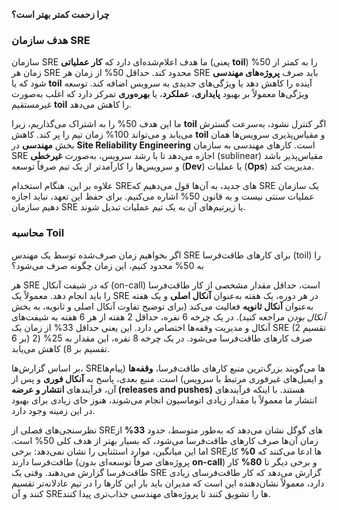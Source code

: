 **چرا زحمت کمتر بهتر است؟**

### هدف سازمان SRE
سازمان SRE ما هدف اعلام‌شده‌ای دارد که **کار عملیاتی** (یعنی **toil**) را به کمتر از 50% زمان هر SRE محدود کند. حداقل 50% از زمان هر SRE باید صرف **پروژه‌های مهندسی** شود که یا **toil** آینده را کاهش دهد یا ویژگی‌های جدیدی به سرویس اضافه کند. توسعه ویژگی‌ها معمولاً بر بهبود **پایداری**، **عملکرد**، یا **بهره‌وری** تمرکز دارد که اغلب به‌صورت غیرمستقیم **toil** را کاهش می‌دهد.

ما این هدف 50% را به اشتراک می‌گذاریم، زیرا **toil** اگر کنترل نشود، به‌سرعت گسترش می‌یابد و می‌تواند 100% زمان تیم را پر کند. کاهش **toil** و مقیاس‌پذیری سرویس‌ها همان بخش **مهندسی** در **Site Reliability Engineering** است. کارهای مهندسی به سازمان SRE اجازه می‌دهد تا با رشد سرویس، به‌صورت **غیرخطی** (sublinear) مقیاس‌پذیر باشد و سرویس‌ها را کارآمدتر از یک تیم صرفاً توسعه (**Dev**) یا عملیات (**Ops**) مدیریت کند.

علاوه بر این، هنگام استخدام SREهای جدید، به آن‌ها قول می‌دهیم که SRE یک سازمان عملیات سنتی نیست و به قانون 50% اشاره می‌کنیم. برای حفظ این تعهد، نباید اجازه دهیم سازمان SRE یا زیرتیم‌های آن به یک تیم عملیات تبدیل شوند.

### محاسبه Toil
اگر بخواهیم زمان صرف‌شده توسط یک مهندس SRE برای کارهای طاقت‌فرسا (toil) را به 50% محدود کنیم، این زمان چگونه صرف می‌شود؟

هر SRE که در شیفت آنکال (on-call) است، حداقل مقدار مشخصی از کار طاقت‌فرسا را باید انجام دهد. معمولاً یک SRE در هر دوره، یک هفته به‌عنوان **آنکال اصلی** و یک هفته به‌عنوان **آنکال ثانویه** فعالیت می‌کند (برای توضیح تفاوت آنکال اصلی و ثانویه، به بخش _آنکال بودن_ مراجعه کنید). در یک چرخه 6 نفره، حداقل 2 هفته از هر 6 هفته به شیفت‌های آنکال و مدیریت وقفه‌ها اختصاص دارد. این یعنی حداقل 33% از زمان یک SRE (2 تقسیم بر 6) صرف کارهای طاقت‌فرسا می‌شود. در یک چرخه 8 نفره، این مقدار به 25% (2 تقسیم بر 8) کاهش می‌یابد.

بر اساس گزارش‌ها، SREها می‌گویند بزرگ‌ترین منبع کارهای طاقت‌فرسا، **وقفه‌ها** (پیام‌ها و ایمیل‌های غیرفوری مرتبط با سرویس) است. منبع بعدی، پاسخ به **آنکال فوری** و پس از آن، فرآیندهای **انتشار و عرضه (releases and pushes)** هستند. با اینکه فرآیندهای انتشار ما معمولاً با مقدار زیادی اتوماسیون انجام می‌شوند، هنوز جای زیادی برای بهبود در این زمینه وجود دارد.

نظرسنجی‌های فصلی از SREهای گوگل نشان می‌دهد که به‌طور متوسط، حدود **33%** از زمان آن‌ها صرف کارهای طاقت‌فرسا می‌شود، که بسیار بهتر از هدف کلی 50% است. اما این میانگین، موارد استثنایی را نشان نمی‌دهد: برخی SREها ادعا می‌کنند که **0%** کار طاقت‌فرسا دارند (پروژه‌های صرفاً توسعه‌ای بدون **on-call**) و برخی دیگر تا **80%** کار طاقت‌فرسا گزارش می‌دهند. وقتی یک SRE گزارش می‌دهد که کار طاقت‌فرسای زیادی دارد، معمولاً نشان‌دهنده این است که مدیران باید بار این کارها را در تیم عادلانه‌تر تقسیم کنند و آن SREها را تشویق کنند تا پروژه‌های مهندسی جذاب‌تری پیدا کنند.